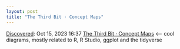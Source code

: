 ```yaml
---
layout: post
title: "The Third Bit · Concept Maps"
---
```

[Discovered](http://rolandtanglao.com/2020/07/29/p1-blogthis-checkvist-list-links-to-blog/): Oct 15, 2023 16:37 [The Third Bit · Concept Maps](https://third-bit.com/ideas/concept-maps/) <-- cool diagrams, mostly related to R, R Studio, ggplot and the tidyverse
